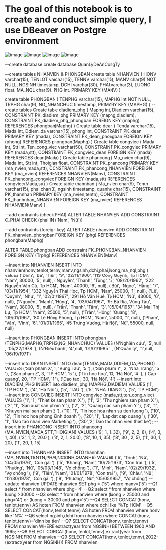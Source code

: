 # The goal of this notebook is to create and conduct simple query, I use DBeaver on Postgre environment
![image](https://user-images.githubusercontent.com/96459463/166402579-045105c3-a276-4c6f-acf5-e9d27e96366a.png)
 ![image](https://user-images.githubusercontent.com/96459463/166422237-8792b758-9245-4286-8e27-fed8787a48de.png)
![image](https://user-images.githubusercontent.com/96459463/166422252-4c00d683-3cca-4003-b666-4efb7a7c696d.png)
![image](https://user-images.githubusercontent.com/96459463/166422265-6cab41a8-f9b2-4e83-8670-2946cb2ead6c.png)

 --create database
create database QuanLyDeAnCongTy

--create tables NHANVIEN & PHONGBAN
create table NHANVIEN
(
HONV varchar(15),
TENLOT varchar(15),
TENNV varchar(15),
MANV char(9) NOT NULL,
NGSINH timestamp,
DCHI varchar(30),
PHAI varchar(3),
LUONG float,
MA_NQL char(9),
PHG int,
PRIMARY KEY (MANV)
)

create table PHONGBAN
(
TENPHG varchar(15),
MAPHG int NOT NULL,
TRPHG char(9),
NG_NHANCHUC timestamp,
PRIMARY KEY (MAPHG)
)
--create tables
Create table diadiem_phg
(
Maphg int,
Diadiem varchar(15),
CONSTRAINT PK_diadiem_phg PRIMARY KEY (maphg,diadiem),
CONSTRAINT FK_diadiem_phg_phongban FOREIGN KEY (maphg) REFERENCES phongban(Maphg)
)
Create table dean
(
Tenda varchar(15),
Mada int,
Ddiem_da varchar(15),
phong int,
CONSTRAINT PK_dean PRIMARY KEY (mada),
CONSTRAINT FK_dean_phongban FOREIGN KEY (phong) REFERENCES phongban(Maphg)
)
Create table congviec
(
Mada int,
Stt int,
Ten_cong_viec varchar(50),
CONSTRAINT PK_congviec PRIMARY KEY (mada,stt),
CONSTRAINT FK_congviec_dean FOREIGN KEY (mada) REFERENCES dean(Mada)
)
Create table phancong
(
Ma_nvien char(9),
Mada int,
Stt int,
Thoigian float,
CONSTRAINT PK_phancong PRIMARY KEY (ma_nvien,mada,stt),
CONSTRAINT FK_phancong_NHANVIEN FOREIGN KEY (ma_nvien) REFERENCES NHANVIEN(Manv),
CONSTRAINT FK_phancong_congviec FOREIGN KEY (mada,stt) REFERENCES congviec(Mada,stt)
)
Create table thannhan
(
Ma_nvien char(9),
Tentn varchar(15),
phai char(3),
ngsinh timestamp,
quanhe char(15),
CONSTRAINT PK_thannhan PRIMARY KEY (ma_nvien,tentn),
CONSTRAINT FK_thanhnhan_NHANVIEN FOREIGN KEY (ma_nvien) REFERENCES NHANVIEN(Manv)
)

--add contraints (check PHAI)
ALTER TABLE NHANVIEN
ADD CONSTRAINT C_PHAI
CHECK (phai IN ('Nam', 'Nữ'))

--add contraints (foreign key)
ALTER TABLE nhanvien
ADD CONSTRAINT FK_nhanvien_phongban FOREIGN KEY (phg) REFERENCES phongban(Maphg)

ALTER TABLE phongban
ADD constraint FK_PHONGBAN_NHANVIEN FOREIGN KEY (Trphg) REFERENCES NHANVIEN(Manv)

--insert into NHANVIEN
INSERT INTO nhanvien(honv,tenlot,tennv,manv,ngsinh,dchi,phai,luong,ma_nql,phg )
values ('Đinh', 'Bá', 'Tiên', '9', '02/11/1960', '119 Cống Quỳnh, Tp HCM', 'Nam', 30000, '5', null),
('Nguyễn', 'Thanh', 'Tùng', '5', '08/20/1962', '222 Nguyễn Văn Cừ, Tp HCM', 'Nam', 40000, '6', null),
('Bùi', 'Ngọc', 'Hằng', '7', '03/11/1954', '332 Nguyễn Thái Học, Tp HCM', 'Nam', 25000, '1', null),
('Lê', 'Quỳnh', 'Như', '1', '02/01/1967', '291 Hồ Văn Huê, Tp HCM', 'Nữ', 43000, '6', null),
('Nguyễn', 'Mạnh', 'Hùng', '4', '03/04/1967', '95 Bà Rịa, Vũng Tàu', 'Nam', 38000, '5', null),
('Trần', 'Thanh', 'Tâm', '3', '05/04/1957', '34 Mai Thị Lự, Tp HCM', 'Nam', 25000, '5', null),
('Trần', 'Hồng', 'Quang', '8', '09/01/1967', '80 Lê Hồng Phong, Tp HCM', 'Nam', 25000, '1', null),
('Phạm', 'Văn', 'Vinh', '6', '01/01/1965', '45 Trưng Vương, Hà Nội', 'Nữ', 55000, null, null)

--insert into PHONGBAN
INSERT INTO phongban (TENPHG,MAPHG,TRPHG,NG_NHANCHUC)
VALUES
(N'Nghiên cứu', '5',null , '05/22/1978 '),
(N'Điều hành', '4',null, '01/01/1985 '),
(N'Quản lý', '1',null, '06/19/1971')

--insert into DEAN
INSERT INTO dean(TENDA,MADA,DDIEM_DA,PHONG)
VALUES
('San pham X', 1, 'Vũng Tàu', '5 '),
('San pham Y', 2, 'Nha Trang', '5 '),
('San pham Z', 3, 'TP HCM', '5 '),
('Tin hoc hoa', 10, 'Hà Nội', '4 '),
('Cap quang', 20, 'TP HCM', '1 '),
('Dao tao', 30, 'Hà Nội', '4')
--insert into DIADIEM_PHG
INSERT into diadiem_phg (MAPHG,DIADIEM)
VALUES
('1', 'TP HCM '),
('4', 'Hà Nội '),
('5', 'TAU '),
('5', 'NHA TRANG '),
('5', 'TP HCM')
--insert into CONGVIEC
INSERT INTO congviec (mada,stt,ten_cong_viec)
VALUES
('1', '1', 'Thiet ke san pham X '),
('1', '2', 'Thu nghiem san pham X '),
('2', '1', 'San xuat san pham Y '),
('2', '2', 'Quang cao san pham Y '),
('3', '1', 'Khuyen mai san pham Z '),
('10', '1', 'Tin hoc hoa nhan su tien luong '),
('10', '2', 'Tin hoc hoa phong Kinh doanh '),
('20', '1', 'Lap dat cap quang '),
('30', '1', 'Dao tao nhan vien Marketing '),
('30','2','Dao tao nhan vien thiet ke');
--insert into PHANCONG
INSERT INTO phancong (MA_NVIEN,MADA,STT,THOIGIAN)
VALUES
('9', 1, 1, 32),
('9', 2, 2, 8),
('4', 3, 1, 40),
('3', 1, 2, 20.0 ),
('3', 2, 1, 20.0),
('8', 10, 1, 35),
('8', 30 , 2, 5),
('1', 30, 1, 20),
('1', 20, 1, 15)

--insert into THANNHAN
INSERT INTO thannhan (MA_NVIEN,TENTN,PHAI,NGSINH,QUANHE)
VALUES
('5', 'Trinh', 'Nữ', '04/05/1976', 'Con gái '),
('5', 'Khang', 'Nam', '10/25/1973', 'Con trai '),
('5', 'Phương', 'Nữ', '05/03/1948', 'Vợ chồng '),
('1', 'Minh', 'Nam', '02/29/1932', 'Vợ chồng '),
('9', 'Tiến', 'Nam', '01/01/1978', 'Con trai '),
('9', 'Châu', 'Nữ', '12/30/1978', 'Con gái '),
('9', 'Phương', 'Nữ', '05/05/1957', 'Vợ chồng')
--update nhanvien
UPDATE nhanvien
SET phg = ('5')
where manv=('5')
--Q1
select * from nhanvien where phg='4'
--Q2
select * from nhanvien where luong >30000
--Q3
select * from nhanvien where (luong > 25000 and phg='4') or (luong > 30000 and phg='5')
--Q4
SELECT CONCAT(honv, tenlot,tennv) AS hoten FROM nhanvien where dchi like '%Tp HCM'
--Q5
SELECT CONCAT(honv, tenlot,tennv) AS hoten FROM nhanvien where honv like 'N%'
--Q6
select ngsinh,dchi from nhanvien where CONCAT(honv, tenlot,tennv)='dinh ba tien'
--Q7
SELECT CONCAT(honv, tenlot,tennv) FROM nhanvien
WHERE extract(year from NGSINH) BETWEEN 1960 AND 1965;
--Q8
SELECT CONCAT(honv, tenlot,tennv),extract(year from NGSINH)FROM nhanvien
--Q9
SELECT CONCAT(honv, tenlot,tennv),2022-(extract(year from NGSINH)) FROM nhanvien

